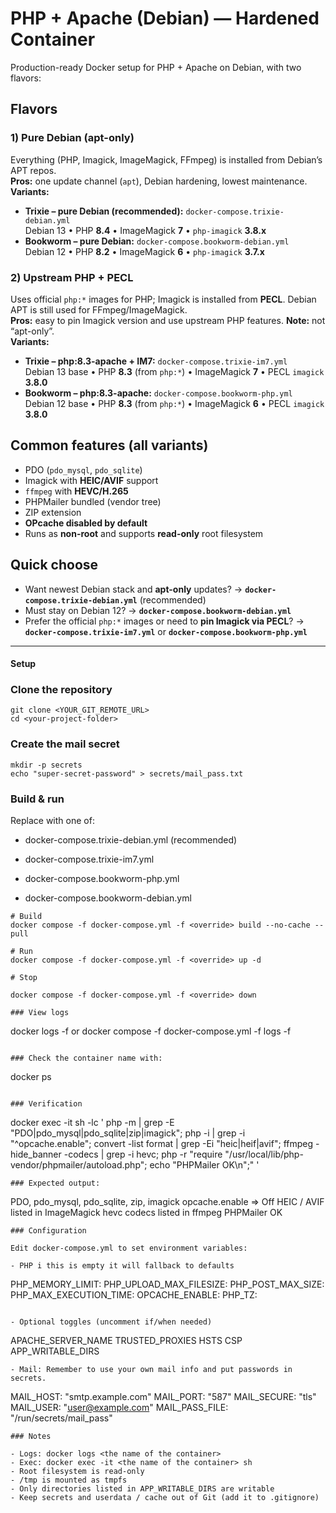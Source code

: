 # PHP + Apache (Debian) — Hardened Container

Production-ready Docker setup for PHP + Apache on Debian, with two flavors:

## Flavors

### 1) Pure Debian (apt-only)
Everything (PHP, Imagick, ImageMagick, FFmpeg) is installed from Debian’s APT repos.  
**Pros:** one update channel (`apt`), Debian hardening, lowest maintenance.  
**Variants:**
- **Trixie – pure Debian (recommended):** `docker-compose.trixie-debian.yml`  
  Debian 13 • PHP **8.4** • ImageMagick **7** • `php-imagick` **3.8.x**
- **Bookworm – pure Debian:** `docker-compose.bookworm-debian.yml`  
  Debian 12 • PHP **8.2** • ImageMagick **6** • `php-imagick` **3.7.x**

### 2) Upstream PHP + PECL
Uses official `php:*` images for PHP; Imagick is installed from **PECL**. Debian APT is still used for FFmpeg/ImageMagick.  
**Pros:** easy to pin Imagick version and use upstream PHP features. **Note:** not “apt-only”.  
**Variants:**
- **Trixie – php:8.3-apache + IM7:** `docker-compose.trixie-im7.yml`  
  Debian 13 base • PHP **8.3** (from `php:*`) • ImageMagick **7** • PECL `imagick` **3.8.0**
- **Bookworm – php:8.3-apache:** `docker-compose.bookworm-php.yml`  
  Debian 12 base • PHP **8.3** (from `php:*`) • ImageMagick **6** • PECL `imagick` **3.8.0**

## Common features (all variants)

- PDO (`pdo_mysql`, `pdo_sqlite`)
- Imagick with **HEIC/AVIF** support
- `ffmpeg` with **HEVC/H.265**
- PHPMailer bundled (vendor tree)
- ZIP extension
- **OPcache disabled by default**
- Runs as **non-root** and supports **read-only** root filesystem

## Quick choose

- Want newest Debian stack and **apt-only** updates? → **`docker-compose.trixie-debian.yml`** (recommended)  
- Must stay on Debian 12? → **`docker-compose.bookworm-debian.yml`**  
- Prefer the official `php:*` images or need to **pin Imagick via PECL**? → **`docker-compose.trixie-im7.yml`** or **`docker-compose.bookworm-php.yml`**

---

#### Setup

### Clone the repository
```
git clone <YOUR_GIT_REMOTE_URL>
cd <your-project-folder>
```
### Create the mail secret
```
mkdir -p secrets
echo "super-secret-password" > secrets/mail_pass.txt
```
### Build & run

Replace <override> with one of:

- docker-compose.trixie-debian.yml (recommended)

- docker-compose.trixie-im7.yml

- docker-compose.bookworm-php.yml

- docker-compose.bookworm-debian.yml
```
# Build
docker compose -f docker-compose.yml -f <override> build --no-cache --pull

# Run
docker compose -f docker-compose.yml -f <override> up -d

# Stop

docker compose -f docker-compose.yml -f <override> down

### View logs
```
docker logs -f <the name of the container> or
docker compose -f docker-compose.yml -f <override> logs -f
```

### Check the container name with:
```
docker ps
```

### Verification
```
docker exec -it <the name of the container> sh -lc '
php -m | grep -E "PDO|pdo_mysql|pdo_sqlite|zip|imagick";
php -i | grep -i "^opcache.enable";
convert -list format | grep -Ei "heic|heif|avif";
ffmpeg -hide_banner -codecs | grep -i hevc;
php -r "require \"/usr/local/lib/php-vendor/phpmailer/autoload.php\"; echo \"PHPMailer OK\n\";"
'

```
### Expected output:
```
PDO, pdo_mysql, pdo_sqlite, zip, imagick
opcache.enable => Off
HEIC / AVIF listed in ImageMagick
hevc codecs listed in ffmpeg
PHPMailer OK
```
### Configuration

Edit docker-compose.yml to set environment variables:

- PHP i this is empty it will fallback to defaults
```
PHP_MEMORY_LIMIT:
PHP_UPLOAD_MAX_FILESIZE:
PHP_POST_MAX_SIZE:
PHP_MAX_EXECUTION_TIME:
OPCACHE_ENABLE:
PHP_TZ:
```

- Optional toggles (uncomment if/when needed)
```
APACHE_SERVER_NAME
TRUSTED_PROXIES
HSTS
CSP
APP_WRITABLE_DIRS
```
- Mail: Remember to use your own mail info and put passwords in secrets.
```
MAIL_HOST: "smtp.example.com"
MAIL_PORT: "587"
MAIL_SECURE: "tls"
MAIL_USER: "user@example.com"
MAIL_PASS_FILE: "/run/secrets/mail_pass"
```
### Notes

- Logs: docker logs <the name of the container>
- Exec: docker exec -it <the name of the container> sh
- Root filesystem is read-only
- /tmp is mounted as tmpfs
- Only directories listed in APP_WRITABLE_DIRS are writable
- Keep secrets and userdata / cache out of Git (add it to .gitignore)

